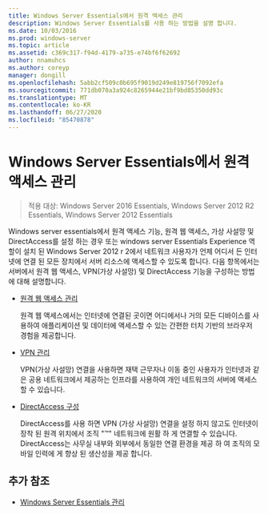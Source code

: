 ```yaml
---
title: Windows Server Essentials에서 원격 액세스 관리
description: Windows Server Essentials를 사용 하는 방법을 설명 합니다.
ms.date: 10/03/2016
ms.prod: windows-server
ms.topic: article
ms.assetid: c369c317-f94d-4179-a735-e74bf6f62692
author: nnamuhcs
ms.author: coreyp
manager: dongill
ms.openlocfilehash: 5abb2cf509c0b695f9019d249e819756f7092efa
ms.sourcegitcommit: 771db070a3a924c8265944e21bf9bd85350dd93c
ms.translationtype: MT
ms.contentlocale: ko-KR
ms.lasthandoff: 06/27/2020
ms.locfileid: "85470878"
---
```

# <a name="manage-anywhere-access-in-windows-server-essentials"></a>Windows Server Essentials에서 원격 액세스 관리

>적용 대상: Windows Server 2016 Essentials, Windows Server 2012 R2 Essentials, Windows Server 2012 Essentials

Windows server essentials에서 원격 액세스 기능, 원격 웹 액세스, 가상 사설망 및 DirectAccess를 설정 하는 경우 또는 windows server Essentials Experience 역할이 설치 된 Windows Server 2012 r 2에서 네트워크 사용자가 언제 어디서 든 인터넷에 연결 된 모든 장치에서 서버 리소스에 액세스할 수 있도록 합니다. 다음 항목에서는 서버에서 원격 웹 액세스, VPN(가상 사설망) 및 DirectAccess 기능을 구성하는 방법에 대해 설명합니다.

-   [원격 웹 액세스 관리](Manage-Remote-Web-Access-in-Windows-Server-Essentials.md)

     원격 웹 액세스에서는 인터넷에 연결된 곳이면 어디에서나 거의 모든 디바이스를 사용하여 애플리케이션 및 데이터에 액세스할 수 있는 간편한 터치 기반의 브라우저 경험을 제공합니다.

-   [VPN 관리](Manage-VPN-in-Windows-Server-Essentials.md)

     VPN(가상 사설망) 연결을 사용하면 재택 근무자나 이동 중인 사용자가 인터넷과 같은 공용 네트워크에서 제공하는 인프라를 사용하여 개인 네트워크의 서버에 액세스할 수 있습니다.

-   [DirectAccess 구성](Configure-DirectAccess-in-Windows-Server-Essentials.md)

     DirectAccess를 사용 하면 VPN (가상 사설망) 연결을 설정 하지 않고도 인터넷이 장착 된 원격 위치에서 조직 "™" 네트워크에 원활 하 게 연결할 수 있습니다. DirectAccess는 사무실 내부와 외부에서 동일한 연결 환경을 제공 하 여 조직의 모바일 인력에 게 향상 된 생산성을 제공 합니다.

## <a name="additional-references"></a>추가 참조

-   [Windows Server Essentials 관리](Manage-Windows-Server-Essentials.md)
